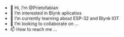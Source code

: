 - 👋 Hi, I’m @Prietofabian
- 👀 I’m interested in Blynk aplicatios
- 🌱 I’m currently learning about ESP-32 and Blynk IOT
- 💞️ I’m looking to collaborate on ...
- 📫 How to reach me ...

<!---
Prietofabian/Prietofabian is a ✨ special ✨ repository because its `README.md` (this file) appears on your GitHub profile.
You can click the Preview link to take a look at your changes.
--->
